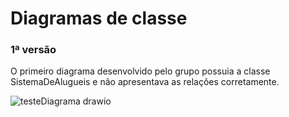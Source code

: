 # Diagramas de classe
### 1ª versão

O primeiro diagrama desenvolvido pelo grupo possuia a classe SistemaDeAlugueis e não apresentava as relações corretamente.

![testeDiagrama drawio](https://github.com/PUCAulas/AlugueMentos/assets/104283439/a8a0567d-d793-4249-a612-87c0ce0ef209)
